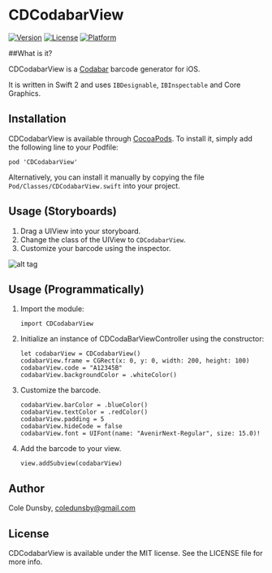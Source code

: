 # CDCodabarView

[![Version](https://img.shields.io/cocoapods/v/CDCodabarView.svg?style=flat)](http://cocoapods.org/pods/CDCodabarView)
[![License](https://img.shields.io/cocoapods/l/CDCodabarView.svg?style=flat)](http://cocoapods.org/pods/CDCodabarView)
[![Platform](https://img.shields.io/cocoapods/p/CDCodabarView.svg?style=flat)](http://cocoapods.org/pods/CDCodabarView)

##What is it?

CDCodabarView is a [Codabar](https://en.wikipedia.org/wiki/Codabar) barcode generator for iOS.

It is written in Swift 2 and uses `IBDesignable`, `IBInspectable` and Core Graphics.


## Installation

CDCodabarView is available through [CocoaPods](http://cocoapods.org). To install it, simply add the following line to your Podfile:

```
pod 'CDCodabarView'
```

Alternatively, you can install it manually by copying the file `Pod/Classes/CDCodabarView.swift` into your project.


## Usage (Storyboards)

1. Drag a UIView into your storyboard.
2. Change the class of the UIView to `CDCodabarView`.
3. Customize your barcode using the inspector.

![alt tag](https://github.com/Coledunsby/CDCodabarView/blob/master/Images/Storyboard.png)

## Usage (Programmatically)

1. Import the module:

    ```
    import CDCodabarView
    ```

2. Initialize an instance of CDCodaBarViewController using the constructor:

    ```
    let codabarView = CDCodabarView()
    codabarView.frame = CGRect(x: 0, y: 0, width: 200, height: 100)
    codabarView.code = "A12345B"
    codabarView.backgroundColor = .whiteColor()
    ```

4. Customize the barcode.

    ```
    codabarView.barColor = .blueColor()
    codabarView.textColor = .redColor()
    codabarView.padding = 5
    codabarView.hideCode = false
    codabarView.font = UIFont(name: "AvenirNext-Regular", size: 15.0)!
    ```

5. Add the barcode to your view.

    ```
    view.addSubview(codabarView)
    ```

## Author

Cole Dunsby, coledunsby@gmail.com

## License

CDCodabarView is available under the MIT license. See the LICENSE file for more info.
